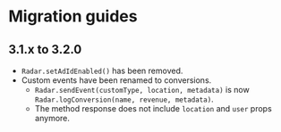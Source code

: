 # Migration guides

## 3.1.x to 3.2.0
- `Radar.setAdIdEnabled()` has been removed.
- Custom events have been renamed to conversions.
    - `Radar.sendEvent(customType, location, metadata)` is now `Radar.logConversion(name, revenue, metadata)`.
    - The method response does not include `location` and `user` props anymore.

